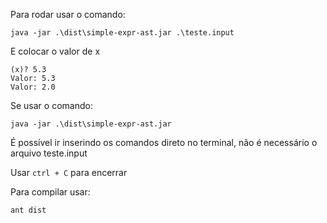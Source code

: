 Para rodar usar o comando:
```
java -jar .\dist\simple-expr-ast.jar .\teste.input
```
E colocar o valor de x
```
(x)? 5.3
Valor: 5.3
Valor: 2.0
```

Se usar o comando:
```
java -jar .\dist\simple-expr-ast.jar 
```
É possível ir inserindo os comandos direto no terminal, não é necessário o arquivo teste.input

Usar ``` ctrl + C ``` para encerrar

Para compilar usar:
```
ant dist
```
